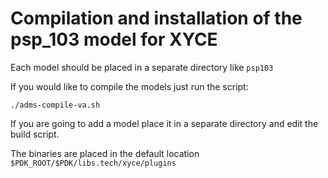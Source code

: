 # Compilation and installation of the psp_103 model for XYCE


Each model should be placed in a separate directory like `psp103`

If you would like to compile the models just run the script:

```
./adms-compile-va.sh

```
If you are going to add a model place it in a separate directory and edit the build script.

The binaries are placed in the default location `$PDK_ROOT/$PDK/libs.tech/xyce/plugins`
